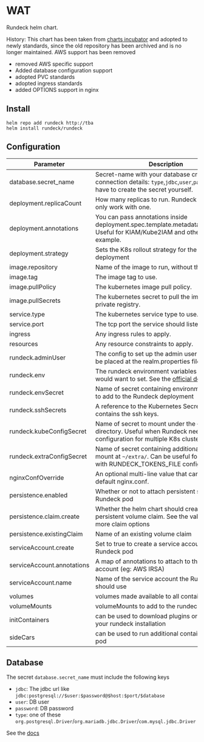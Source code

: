 # WAT

Rundeck helm chart.

History: This chart has been taken from [charts incubator](https://github.com/helm/charts/tree/master/incubator/rundeck) and adopted to newly standards, since the old repository has been archived and is no longer maintained. AWS support has been removed

- removed AWS specific support
- Added database configuration support
- adopted PVC standards
- adopted ingress standards
- added OPTIONS support in nginx

## Install

    helm repo add rundeck http://tba
    helm install rundeck/rundeck

## Configuration

| Parameter                  | Description                                                                                                                                                                                | Default                                               |
| -------------------------- | ------------------------------------------------------------------------------------------------------------------------------------------------------------------------------------------ | ----------------------------------------------------- |
| database.secret_name       | Secret-name with your database credentials and connection details: `type`,`jdbc`,`user`,`password`, You have to create the secret yourself.                                                | None (required)                                       |
| deployment.replicaCount    | How many replicas to run. Rundeck can really only work with one.                                                                                                                           | 1                                                     |
| deployment.annotations     | You can pass annotations inside deployment.spec.template.metadata.annotations. Useful for KIAM/Kube2IAM and others for example.                                                            | {}                                                    |
| deployment.strategy        | Sets the K8s rollout strategy for the Rundeck deployment                                                                                                                                   | { type: RollingUpdate }                               |
| image.repository           | Name of the image to run, without the tag.                                                                                                                                                 | [rundeck/rundeck](https://github.com/rundeck/rundeck) |
| image.tag                  | The image tag to use.                                                                                                                                                                      | 3.2.7                                                 |
| image.pullPolicy           | The kubernetes image pull policy.                                                                                                                                                          | IfNotPresent                                          |
| image.pullSecrets          | The kubernetes secret to pull the image from a private registry.                                                                                                                           | None                                                  |
| service.type               | The kubernetes service type to use.                                                                                                                                                        | ClusterIP                                             |
| service.port               | The tcp port the service should listen on.                                                                                                                                                 | 80                                                    |
| ingress                    | Any ingress rules to apply.                                                                                                                                                                | None                                                  |
| resources                  | Any resource constraints to apply.                                                                                                                                                         | None                                                  |
| rundeck.adminUser          | The config to set up the admin user that should be placed at the realm.properties file.                                                                                                    | "admin:admin,user,admin,architect,deploy,build"       |
| rundeck.env                | The rundeck environment variables that you would want to set. See the [official docs](https://docs.rundeck.com/docs/administration/configuration/docker.html#key-store-security) for more. | Default variables provided in docker file             |
| rundeck.envSecret          | Name of secret containing environment variables to add to the Rundeck deployment                                                                                                           | ""                                                    |
| rundeck.sshSecrets         | A reference to the Kubernetes Secret that contains the ssh keys.                                                                                                                           | ""                                                    |
| rundeck.kubeConfigSecret   | Name of secret to mount under the `~/.kube/` directory. Useful when Rundeck needs configuration for multiple K8s clusters.                                                                 | ""                                                    |
| rundeck.extraConfigSecret  | Name of secret containing additional files to mount at `~/extra/`. Can be useful for working with RUNDECK_TOKENS_FILE configuration                                                        | ""                                                    |
| nginxConfOverride          | An optional multi-line value that can replace the default nginx.conf.                                                                                                                      | ""                                                    |
| persistence.enabled        | Whether or not to attach persistent storage to the Rundeck pod                                                                                                                             | false                                                 |
| persistence.claim.create   | Whether the helm chart should create a persistent volume claim. See the values.yaml for more claim options                                                                                 | false                                                 |
| persistence.existingClaim  | Name of an existing volume claim                                                                                                                                                           | None                                                  |
| serviceAccount.create      | Set to true to create a service account for the Rundeck pod                                                                                                                                | false                                                 |
| serviceAccount.annotations | A map of annotations to attach to the service account (eg: AWS IRSA)                                                                                                                       | {}                                                    |
| serviceAccount.name        | Name of the service account the Rundeck pod should use                                                                                                                                     | ""                                                    |
| volumes                    | volumes made available to all containers                                                                                                                                                   | ""                                                    |
| volumeMounts               | volumeMounts to add to the rundeck container                                                                                                                                               | ""                                                    |
| initContainers             | can be used to download plugins or customise your rundeck installation                                                                                                                     | ""                                                    |
| sideCars                   | can be used to run additional containers in the pod                                                                                                                                        | ""                                                    |

## Database

The secret `database.secret_name` must include the following keys

- `jdbc`: The jdbc url like `jdbc:postgresql://$user:$password@$host:$port/$database`
- `user`: DB user
- `password`: DB password
- `type`: one of these `org.postgresql.Driver`/`org.mariadb.jdbc.Driver`/`com.mysql.jdbc.Driver`

See the [docs](https://docs.rundeck.com/docs/administration/configuration/docker.html#database)
